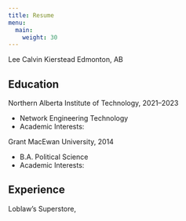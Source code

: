 ```yaml
---
title: Resume
menu: 
  main:
    weight: 30
---
```


Lee Calvin Kierstead
Edmonton, AB

## Education

Northern Alberta Institute of Technology, 2021–2023
- Network Engineering Technology
- Academic Interests: 

Grant MacEwan University, 2014
- B.A. Political Science 
- Academic Interests:

<!--## Certifications-->

## Experience

Loblaw’s Superstore, 
